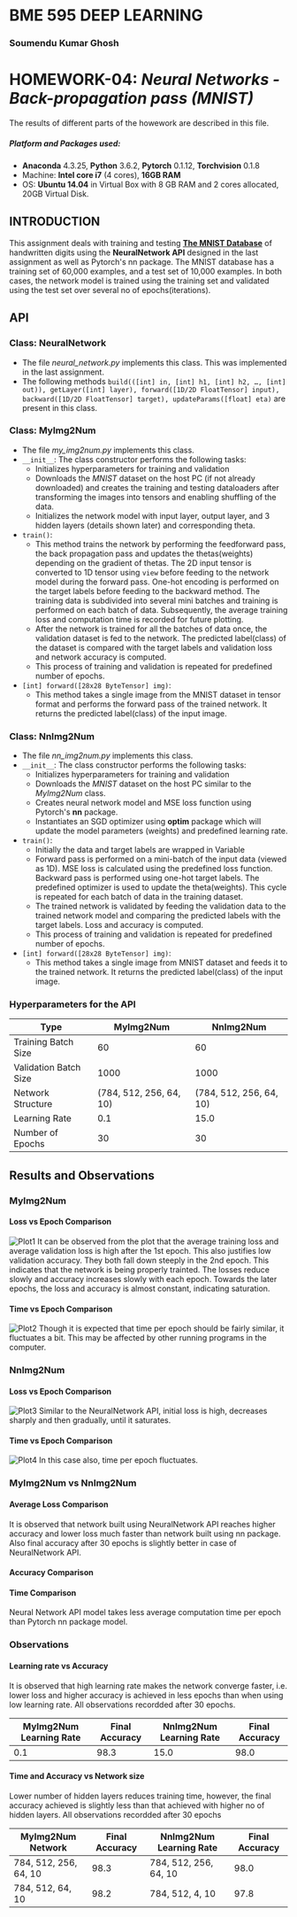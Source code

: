 # **BME 595 DEEP LEARNING**

### **Soumendu Kumar Ghosh**


# **HOMEWORK-04:** *Neural Networks - Back-propagation pass (MNIST)*

The results of different parts of the howework are described in this file.

##### Platform and Packages used:
- **Anaconda** 4.3.25, **Python** 3.6.2, **Pytorch** 0.1.12, **Torchvision** 0.1.8
- Machine: **Intel core i7** (4 cores), **16GB RAM**
- OS: **Ubuntu 14.04** in Virtual Box with 8 GB RAM and 2 cores allocated, 20GB Virtual Disk.

## **INTRODUCTION**
This assignment deals with training and testing [**The MNIST Database**](http://yann.lecun.com/exdb/mnist/) of handwritten digits using the **NeuralNetwork API** designed in the last assignment as well as Pytorch's nn package. The MNIST database has a training set of 60,000 examples, and a test set of 10,000 examples. In both cases, the network model is trained using the training set and validated using the test set over several no of epochs(iterations).

## **API**
### Class: NeuralNetwork
 - The file *neural_network.py* implements this class. This was implemented in the last assignment.
 - The following methods `build(([int] in, [int] h1, [int] h2, …, [int] out)), getLayer([int] layer), forward([1D/2D FloatTensor] input), backward([1D/2D FloatTensor] target), updateParams([float] eta)` are present in this class.
 
 ### Class: MyImg2Num
  - The file *my_img2num.py* implements this class.
  - `__init__`: The class constructor performs the following tasks:
    - Initializes hyperparameters for training and validation 
    - Downloads the *MNIST* dataset on the host PC (if not already downloaded) and creates the training and testing dataloaders after transforming the images into tensors and enabling shuffling of the data.
    - Initializes the network model with input layer, output layer, and 3 hidden layers (details shown later) and corresponding theta.
  - `train()`: 
    - This method trains the network by performing the feedforward pass, the back propagation pass and updates the thetas(weights) depending on the gradient of thetas. The 2D input tensor is converted to 1D tensor using `view` before feeding to the network model during the forward pass. One-hot encoding is performed on the target labels before feeding to the backward method. The training data is subdivided into several mini batches and training is performed on each batch of data. Subsequently, the average training loss and computation time is recorded for future plotting.
    - After the network is trained for all the batches of data once, the validation dataset is fed to the network. The predicted label(class) of the dataset is compared with the target labels and validation loss and network accuracy is computed.
    - This process of training and validation is repeated for predefined number of epochs.
  - `[int] forward([28x28 ByteTensor] img)`:
    - This method takes a single image from the MNIST dataset in tensor format and performs the forward pass of the trained network. It returns the predicted label(class) of the input image.
 
 ### Class: NnImg2Num
  - The file *nn_img2num.py* implements this class.
  - `__init__`: The class constructor performs the following tasks:
    - Initializes hyperparameters for training and validation
    - Downloads the *MNIST* dataset on the host PC similar to the *MyImg2Num* class.
    - Creates neural network model and MSE loss function using Pytorch's **nn** package.
    - Instantiates an SGD optimizer using **optim** package which will update the model parameters (weights) and predefined learning rate.
  - `train()`:
    - Initially the data and target labels are wrapped in Variable
    - Forward pass is performed on a mini-batch of the input data (viewed as 1D). MSE loss is calculated using the predefined loss function. Backward pass is performed using one-hot target labels. The predefined optimizer is used to update the theta(weights). This cycle is repeated for each batch of data in the training dataset.
    - The trained network is validated by feeding the validation data to the trained network model and comparing the predicted labels with the target labels. Loss and accuracy is computed.
    - This process of training and validation is repeated for predefined number of epochs.
  - `[int] forward([28x28 ByteTensor] img)`:
    - This method takes a single image from MNIST dataset and feeds it to the trained network. It returns the predicted label(class) of the input image.

### Hyperparameters for the API
|Type|MyImg2Num|NnImg2Num|
|----|---------|---------|
|Training Batch Size|60|60|
|Validation Batch Size|1000|1000|
|Network Structure|(784, 512, 256, 64, 10)|(784, 512, 256, 64, 10)|
|Learning Rate|0.1|15.0|
|Number of Epochs|30|30|
 
## **Results and Observations**
### **MyImg2Num**
#### Loss vs Epoch Comparison
![Plot1](https://github.com/soumendukrg/BME595_DeepLearning/blob/master/Homework-04/MyImg2Num_LossvsEpoch_60.png)
It can be observed from the plot that the average training loss and average validation loss is high after the 1st epoch. This also justifies low validation accuracy. They both fall down steeply in the 2nd epoch. This indicates that the network is being properly trainted. The losses reduce slowly and accuracy increases slowly with each epoch. Towards the later epochs, the loss and accuracy is almost constant, indicating saturation.

#### Time vs Epoch Comparison
![Plot2](https://github.com/soumendukrg/BME595_DeepLearning/blob/master/Homework-04/MyImg2Num_TimevsEpoch_60.png)
Though it is expected that time per epoch should be fairly similar, it fluctuates a bit. This may be affected by other running programs in the computer. 

### NnImg2Num
#### Loss vs Epoch Comparison
![Plot3](https://github.com/soumendukrg/BME595_DeepLearning/blob/master/Homework-04/NnImg2Num_LossvsEpoch_60.png)
Similar to the NeuralNetwork API, initial loss is high, decreases sharply and then gradually, until it saturates. 

#### Time vs Epoch Comparison
![Plot4](https://github.com/soumendukrg/BME595_DeepLearning/blob/master/Homework-04/NnImg2Num_TimevsEpoch_60.png)
In this case also, time per epoch fluctuates.

### MyImg2Num vs NnImg2Num
#### Average Loss Comparison
It is observed that network built using NeuralNetwork API reaches higher accuracy and lower loss much faster than network built using nn package. Also final accuracy after 30 epochs is slightly better in case of NeuralNetwork API.

#### Accuracy Comparison
#### Time Comparison
Neural Network API model takes less average computation time per epoch than Pytorch nn package model.

### Observations
#### Learning rate vs Accuracy
It is observed that high learning rate makes the network converge faster, i.e. lower loss and higher accuracy is achieved in less epochs than when using low learning rate. All observations recordded after 30 epochs.

|MyImg2Num Learning Rate|Final Accuracy|NnImg2Num Learning Rate|Final Accuracy|
|----|---------|---------|----|
|0.1|98.3|15.0|98.0|

#### Time and Accuracy vs Network size
Lower number of hidden layers reduces training time, however, the final accuracy achieved is slightly less than that achieved with higher no of hidden layers. All observations recordded after 30 epochs

|MyImg2Num Network|Final Accuracy|NnImg2Num Learning Rate|Final Accuracy|
|----|---------|---------|----|
|784, 512, 256, 64, 10|98.3|784, 512, 256, 64, 10|98.0|
|784, 512, 64, 10|98.2|784, 512, 4, 10|97.8|




